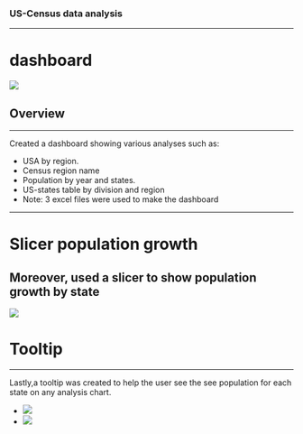 ### US-Census data analysis 
---
# dashboard
<img src="C:\Users\ekhat\Downloads\edx-power-bi-exercise-files\Week 1\dashboard.png">


## Overview
---
Created a dashboard showing various analyses such as:
- USA by region.
- Census region name
- Population by year and states.
- US-states table by division and region
- Note: 3 excel files were used to make the dashboard

--- 
# Slicer population growth 
Moreover, used a slicer to show population growth by state
---
<img src= "C:\Users\ekhat\Downloads\edx-power-bi-exercise-files\Week 1\Screenshot (432).png">


# Tooltip 
---
Lastly,a tooltip was created to help the user see the see population for each state on any analysis chart.
- <img src="C:\Users\ekhat\Downloads\edx-power-bi-exercise-files\Week 1\Screenshot (433).png">
- <img src="C:\Users\ekhat\Downloads\edx-power-bi-exercise-files\Week 1\Screenshot (434).png">


